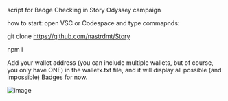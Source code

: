 script for Badge Checking in Story Odyssey campaign

how to start:
open VSC or Codespace and type commapnds:

git clone https://github.com/nastrdmt/Story

npm i

Add your wallet address (you can include multiple wallets, but of course, you only have ONE) in the walletx.txt file, and it will display all possible (and impossible) Badges for now.

![image](https://github.com/user-attachments/assets/fba4c5e7-7737-458f-8142-0daeb17ad115)

